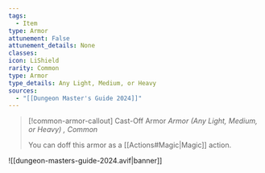 ```yaml
---
tags:
  - Item
type: Armor
attunement: False
attunement_details: None
classes:
icon: LiShield
rarity: Common
type: Armor
type_details: Any Light, Medium, or Heavy
sources: 
  - "[[Dungeon Master's Guide 2024]]"
---
```

>[!common-armor-callout] Cast-Off Armor
>_Armor (Any Light, Medium, or Heavy) , Common_
>
>You can doff this armor as a [[Actions#Magic\|Magic]] action.
>


![[dungeon-masters-guide-2024.avif|banner]]